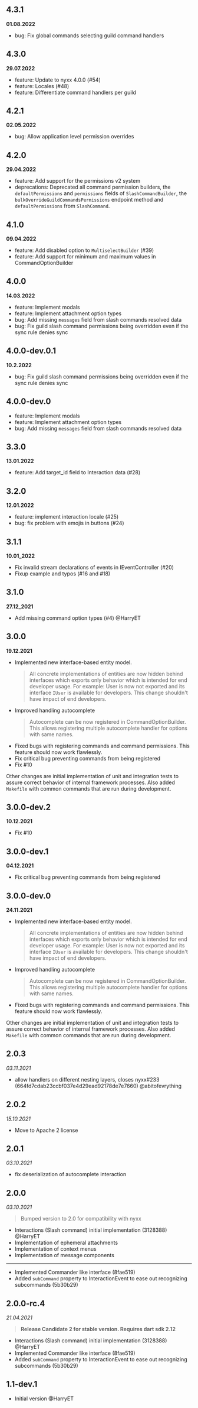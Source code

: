 ## 4.3.1
__01.08.2022__

- bug: Fix global commands selecting guild command handlers

## 4.3.0
__29.07.2022__

- feature: Update to nyxx 4.0.0 (#54)
- feature: Locales (#48)
- feature: Differentiate command handlers per guild

## 4.2.1
__02.05.2022__

- bug: Allow application level permission overrides

## 4.2.0
__29.04.2022__

- feature: Add support for the permissions v2 system
- deprecations: Deprecated all command permission builders, the `defaultPermissions` and `permissions` fields of `SlashCommandBuilder`, the `bulkOverrideGuildCommandsPermissions` endpoint method and `defaultPermissions` from `SlashCommand`.

## 4.1.0
__09.04.2022__

- feature: Add disabled option to `MultiselectBuilder` (#39)
- feature: Add support for minimum and maximum values in CommandOptionBuilder

## 4.0.0
__14.03.2022__

- feature: Implement modals
- feature: Implement attachment option types
- bug: Add missing `messages` field from slash commands resolved data
- bug: Fix guild slash command permissions being overridden even if the sync rule denies sync

## 4.0.0-dev.0.1
__10.2.2022__

- bug: Fix guild slash command permissions being overridden even if the sync rule denies sync

## 4.0.0-dev.0

- feature: Implement modals
- feature: Implement attachment option types
- bug: Add missing `messages` field from slash commands resolved data

## 3.3.0
__13.01.2022__

- feature: Add target_id field to Interaction data (#28)

## 3.2.0
__12.01.2022__

- feature: implement interaction locale (#25)
- bug: fix problem with emojis in buttons (#24)

## 3.1.1
__10.01_2022__

- Fix invalid stream declarations of events in IEventController (#20)
- Fixup example and typos (#16 and #18)

## 3.1.0
__27.12_2021__

- Add missing command option types (#4) @HarryET 

## 3.0.0
__19.12.2021__

- Implemented new interface-based entity model.
  > All concrete implementations of entities are now hidden behind interfaces which exports only behavior which is
  > intended for end developer usage. For example: User is now not exported and its interface `IUser` is available for developers.
  > This change shouldn't have impact of end developers.
- Improved handling autocomplete
  > Autocomplete can be now registered in CommandOptionBuilder. This allows registering multiple autocomplete handler for options
  > with same names.
- Fixed bugs with registering commands and command permissions. This feature should now work flawlessly.
- Fix critical bug preventing commands from being registered
- Fix #10

Other changes are initial implementation of unit and integration tests to assure correct behavior of internal framework
processes. Also added `Makefile` with common commands that are run during development.

## 3.0.0-dev.2
__10.12.2021__

- Fix #10

## 3.0.0-dev.1
__04.12.2021__

- Fix critical bug preventing commands from being registered

## 3.0.0-dev.0
__24.11.2021__

- Implemented new interface-based entity model.
  > All concrete implementations of entities are now hidden behind interfaces which exports only behavior which is
  > intended for end developer usage. For example: User is now not exported and its interface `IUser` is available for developers.
  > This change shouldn't have impact of end developers.
- Improved handling autocomplete
  > Autocomplete can be now registered in CommandOptionBuilder. This allows registering multiple autocomplete handler for options
  > with same names.
- Fixed bugs with registering commands and command permissions. This feature should now work flawlessly.

Other changes are initial implementation of unit and integration tests to assure correct behavior of internal framework
processes. Also added `Makefile` with common commands that are run during development.

## 2.0.3
_03.11.2021_

- allow handlers on different nesting layers, closes nyxx#233 (664fd7cdab23ccbf037e4d29ead92178de7e7660) @abitofevrything

## 2.0.2
_15.10.2021_

- Move to Apache 2 license

## 2.0.1
_03.10.2021_

- fix deserialization of autocomplete interaction

## 2.0.0
_03.10.2021_

> Bumped version to 2.0 for compatibility with nyxx

- Interactions (Slash command) initial implementation (3128388) @HarryET
- Implementation of ephemeral attachments
- Implementation of context menus
- Implementation of message components

---

- Implemented Commander like interface (8fae519)
- Added `subCommand` property to InteractionEvent to ease out recognizing subcommands (5b30b29)


## 2.0.0-rc.4
_21.04.2021_

> **Release Candidate 2 for stable version. Requires dart sdk 2.12**

 - Interactions (Slash command) initial implementation (3128388) @HarryET
 - Implemented Commander like interface (8fae519)
 - Added `subCommand` property to InteractionEvent to ease out recognizing subcommands (5b30b29)

## 1.1-dev.1

 - Initial version @HarryET
